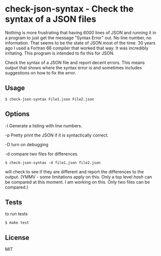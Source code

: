 check-json-syntax - Check the syntax of a JSON files
====================================================

Nothing is more frustrating that having 6000 lines of JSON and running it in a
program to just get the message "Syntax Error" out.  No line number, no information.
That seems to be the state of JSON most of the time.  30 years ago I used 
a Fortran 66 compiler that worked that way.  It was incredibly irritating.
This program is intended to fix this for JSON.

Check the syntax of a JSON file and report decent errors.   This means output that 
shows where the syntax error is and sometimes includes suggestions on how to fix
the error.


Usage
-----

	$ check-json-syntax File1.json File2.json

Options
-------

-l Generate a listing with line numbers.

-p Pretty print the JSON if it is syntactically correct.

-D turn on debugging

-d compare two files for differences.

	$ check-json-syntax -d file1.json file2.json

will check to see if they are different and report the differences to the output.
(YMMV - some limitations apply on this.  Only a top level *hash* can be compared
at this moment.  I am working on this.  Only two files can be compared.)

Tests
-----

to run tests

	$ make test

License
------

MIT
